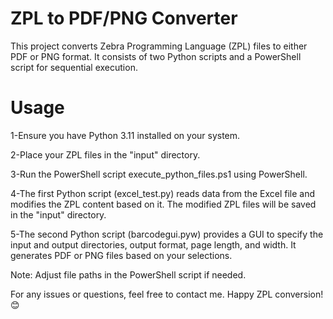 # ZPL to PDF/PNG Converter
This project converts Zebra Programming Language (ZPL) files to either PDF or PNG format. It consists of two Python scripts and a PowerShell script for sequential execution.

# Usage
1-Ensure you have Python 3.11 installed on your system.

2-Place your ZPL files in the "input" directory.

3-Run the PowerShell script execute_python_files.ps1 using PowerShell.

4-The first Python script (excel_test.py) reads data from the Excel file and modifies the ZPL content based on it. The modified ZPL files will be saved in the "input" directory.

5-The second Python script (barcodegui.pyw) provides a GUI to specify the input and output directories, output format, page length, and width. It generates PDF or PNG files based on your selections.

Note: Adjust file paths in the PowerShell script if needed.

For any issues or questions, feel free to contact me. Happy ZPL conversion! 😊
